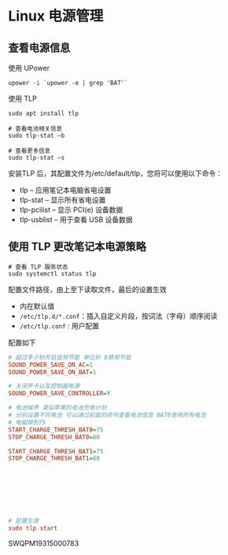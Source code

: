 # Linux 电源管理


## 查看电源信息

使用 UPower

    upower -i `upower -e | grep 'BAT'`

    
使用 TLP

    sudo apt install tlp

    # 查看电池相关信息
    sudo tlp-stat –b

    # 查看更多信息
    sudo tlp-stat –s

安装TLP 后，其配置文件为/etc/default/tlp，您将可以使用以下命令：

- tlp – 应用笔记本电脑省电设置
- tlp-stat – 显示所有省电设置
- tlp-pcilist – 显示 PCI(e) 设备数据
- tlp-usblist – 用于查看 USB 设备数据

## 使用 TLP 更改笔记本电源策略

    # 查看 TLP 服务状态
    sudo systemctl status tlp

配置文件路径，由上至下读取文件，最后的设置生效

- 内在默认值
- `/etc/tlp.d/*.conf`：插入自定义片段，按词法（字母）顺序阅读
- `/etc/tlp.conf` : 用户配置


配置如下

```ini
# 超过多少秒开启音频节能 单位秒 0禁用节能
SOUND_POWER_SAVE_ON_AC=1
SOUND_POWER_SAVE_ON_BAT=1

# 关闭声卡以及控制器电源
SOUND_POWER_SAVE_CONTROLLER=Y

# 电池保养 类似苹果的电池充电计划
# 分别设置不同电池 可以通过前面的命令查看电池信息 BAT0使用所有电池
# 电磁掉到75
START_CHARGE_THRESH_BAT0=75
STOP_CHARGE_THRESH_BAT0=80

START_CHARGE_THRESH_BAT1=75
STOP_CHARGE_THRESH_BAT1=80








# 配置生效
sudo tlp start
```







SWQPM19315000783